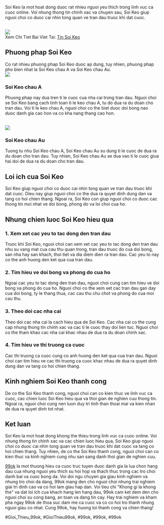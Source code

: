 <p>Soi Keo la mot hoat dong duoc rat nhieu nguoi yeu thich trong linh vuc ca cuoc online. Voi nhung thong tin chinh xac va chuyen sau, Soi Keo giup nguoi choi co duoc cai nhin tong quan ve tran dau truoc khi dat cuoc.</p><br><img src="https://99okz.net/wp-content/uploads/2025/02/0a39fbf7cb8d9a6f9bc2d8ae2535a302.gif"></br>
Xem Chi Tiet Bai Viet Tai: <a href="https://99okz.net/tin-soi-keo/">Tin Soi Keo</a><h2>Phuong phap Soi Keo</h2><p>Co rat nhieu phuong phap Soi Keo duoc ap dung, tuy nhien, phuong phap pho bien nhat la Soi Keo chau A va Soi Keo chau Au.<br><img src="https://99okz.net/wp-content/uploads/2025/02/meo-soi-keo-danh-cho-nguoi-moi.jpg"></br><h3>Soi Keo chau A</h3><p>Phuong phap nay dua tren ti le cuoc cua nha cai trong tran dau. Nguoi choi se Soi Keo bang cach tinh toan ti le keo chau A, tu do dua ra du doan cho tran dau. Voi ti le keo chau A, nguoi choi co the biet duoc doi bong nao duoc danh gia cao hon va co kha nang thang cao hon.</p><br><img src="https://99okz.net/wp-content/uploads/2025/02/dfd386026c5ec236b417a2af05aaf1b7.gif"></br><h3>Soi Keo chau Au</h3><p>Tuong tu nhu Soi Keo chau A, Soi Keo chau Au su dung ti le cuoc de dua ra du doan cho tran dau. Tuy nhien, Soi Keo chau Au se dua vao ti le cuoc giua hai doi de dua ra du doan cho tran dau.<h2>Loi ich cua Soi Keo</h2><p>Soi Keo giup nguoi choi co duoc cai nhin tong quan ve tran dau truoc khi dat cuoc. Dieu nay giup nguoi choi co the dua ra quyet dinh dung dan va tang co hoi chien thang. Ngoai ra, Soi Keo con giup nguoi choi co duoc cac thong tin moi nhat ve doi bong, phong do va loi choi cua ho.</p><h2>Nhung chien luoc Soi Keo hieu qua</h2><h3>1. Xem xet cac yeu to tac dong den tran dau</h3><p>Truoc khi Soi Keo, nguoi choi can xem xet cac yeu to tac dong den tran dau nhu su vang mat cua cau thu quan trong, tran dau truoc do cua doi bong, san nha hay san khach, thoi tiet va dia diem dien ra tran dau. Cac yeu to nay co the anh huong den ket qua cua tran dau.<h3>2. Tim hieu ve doi bong va phong do cua ho</h3><p>Ngoai cac yeu to tac dong den tran dau, nguoi choi cung can tim hieu ve doi bong va phong do cua ho. Nguoi choi co the xem xet cac tran dau gan day cua doi bong, ty le thang thua, cac cau thu chu chot va phong do cua moi cau thu.</p><h3>3. Theo doi cac nha cai</h3><p>Theo doi cac nha cai la cach hieu qua de Soi Keo. Cac nha cai co the cung cap nhung thong tin chinh xac va cac ti le cuoc thay doi lien tuc. Nguoi choi co the tham khao cac nha cai khac nhau de dua ra du doan chinh xac.</p><h3>4. Tim hieu ve thi truong ca cuoc</h3><p>Cac thi truong ca cuoc cung co anh huong den ket qua cua tran dau. Nguoi choi can tim hieu ve cac thi truong ca cuoc khac nhau de dua ra quyet dinh dung dan va tang co hoi chien thang.</p><h2>Kinh nghiem Soi Keo thanh cong</h2><p>De co the Soi Keo thanh cong, nguoi choi can co kien thuc ve linh vuc ca cuoc, cac chien luoc Soi Keo hieu qua va thoi gian de nghien cuu thong tin. Ngoai ra, nguoi choi cung nen luon duy tri tinh than thoai mai va kien nhan de dua ra quyet dinh tot nhat.</p><h2>Ket luan</h2><p>Soi Keo la mot hoat dong khong the thieu trong linh vuc ca cuoc online. Voi nhung thong tin chinh xac va cac chien luoc hieu qua, Soi Keo giup nguoi choi co duoc cai nhin tong quan ve tran dau truoc khi dat cuoc va tang co hoi chien thang. Tuy nhien, de co the Soi Keo thanh cong, nguoi choi can co kien thuc va kinh nghiem cung nhu san sang danh thoi gian de nghien cuu.</p><p><a href="https://99okz.net/">99ok</a> la mot thuong hieu ca cuoc truc tuyen duoc danh gia la lua chon hang dau cua nhung nguoi yeu thich su hoi hop va thach thuc trong cac tro choi danh bai va cuoc bong da. Voi doi ngu chuyen gia giau kinh nghiem va nhung tro choi da dang, 99ok mang den cho nguoi choi nhung trai nghiem giai tri dinh cao va co hoi lam giau hap dan. Voi tieu chi "Khong gi la khong the" va dat loi ich cua khach hang len hang dau, 99ok cam ket dem den cho nguoi choi su cong bang, an toan va dang tin cay. Hay trai nghiem va kham pha ngay 99ok de thoa suc dam me ca cuoc va co co hoi tro thanh nhung nguoi giau co nhat. Cung 99ok, hay huong toi thanh cong va chien thang!</p>
#Gioi_Thieu_99ok, #GioiThieu99ok, #99ok, #99ok, #99ok
